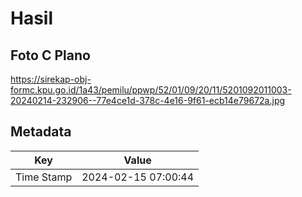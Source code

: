 # Hasil

## Foto C Plano

https://sirekap-obj-formc.kpu.go.id/1a43/pemilu/ppwp/52/01/09/20/11/5201092011003-20240214-232906--77e4ce1d-378c-4e16-9f61-ecb14e79672a.jpg


## Metadata

| Key        | Value               |
| ---------- | ------------------- |
| Time Stamp | 2024-02-15 07:00:44 |



